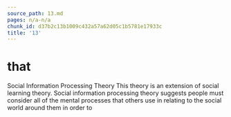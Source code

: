 ```yaml
---
source_path: 13.md
pages: n/a-n/a
chunk_id: d37b2c13b1009c432a57a62d05c1b5781e17933c
title: '13'
---
```

# that

Social Information Processing Theory This theory is an extension of social learning theory. Social information processing theory suggests people must consider all of the mental processes that others use in relating to the social world around them in order to
